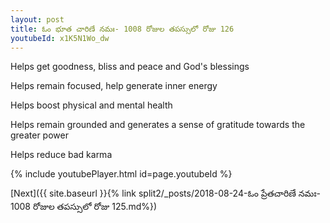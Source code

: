 ```yaml
---
layout: post
title: ఓం భూత చారిణే నమః- 1008 రోజుల తపస్సులో రోజు 126
youtubeId: x1K5N1Wo_dw
---
```

 
 
Helps get goodness, bliss and peace and God's blessings
 
Helps remain focused, help generate inner energy 
 
Helps boost physical and mental health 
 
Helps remain grounded and generates a sense of gratitude towards the greater power 
 
Helps reduce bad karma
 
 
 
 


{% include youtubePlayer.html id=page.youtubeId %}
 
[Next]({{ site.baseurl }}{% link  split2/_posts/2018-08-24-ఓం ప్రేతచారిణే నమః- 1008 రోజుల తపస్సులో రోజు 125.md%})
 
